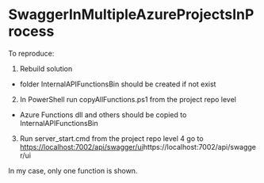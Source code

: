 # SwaggerInMultipleAzureProjectsInProcess
To reproduce:
1. Rebuild solution
- folder InternalAPIFunctionsBin should be created if not exist
2. In PowerShell run copyAllFunctions.ps1 from the project repo level
- Azure Functions dll and others should be copied to InternalAPIFunctionsBin
3. Run server_start.cmd from the project repo level
4 go to [https://localhost:7002/api/swagger/ui](https://localhost:7002/api/swagger/ui)https://localhost:7002/api/swagger/ui

In my case, only one function is shown.
